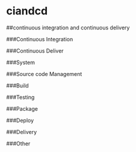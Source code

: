 ciandcd
=======
##continuous integration and continuous delivery

###Continuous Integration

###Continuous Deliver

###System

###Source code Management

###Build

###Testing

###Package

###Deploy

###Delivery

###Other


